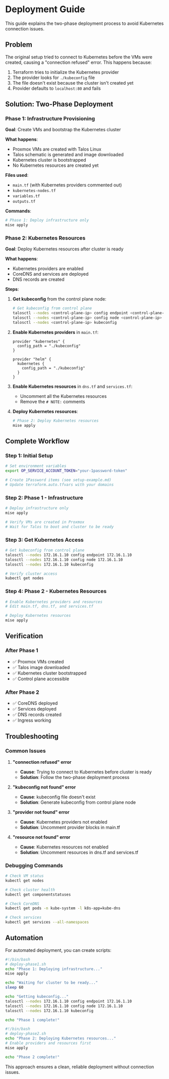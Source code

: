 # Deployment Guide

This guide explains the two-phase deployment process to avoid Kubernetes connection issues.

## Problem

The original setup tried to connect to Kubernetes before the VMs were created, causing a "connection refused" error. This happens because:

1. Terraform tries to initialize the Kubernetes provider
2. The provider looks for `./kubeconfig` file
3. The file doesn't exist because the cluster isn't created yet
4. Provider defaults to `localhost:80` and fails

## Solution: Two-Phase Deployment

### Phase 1: Infrastructure Provisioning

**Goal**: Create VMs and bootstrap the Kubernetes cluster

**What happens**:
- Proxmox VMs are created with Talos Linux
- Talos schematic is generated and image downloaded
- Kubernetes cluster is bootstrapped
- No Kubernetes resources are created yet

**Files used**:
- `main.tf` (with Kubernetes providers commented out)
- `kubernetes-nodes.tf`
- `variables.tf`
- `outputs.tf`

**Commands**:
```bash
# Phase 1: Deploy infrastructure only
mise apply
```

### Phase 2: Kubernetes Resources

**Goal**: Deploy Kubernetes resources after cluster is ready

**What happens**:
- Kubernetes providers are enabled
- CoreDNS and services are deployed
- DNS records are created

**Steps**:
1. **Get kubeconfig** from the control plane node:
   ```bash
   # Get kubeconfig from control plane
   talosctl --nodes <control-plane-ip> config endpoint <control-plane-ip>
   talosctl --nodes <control-plane-ip> config node <control-plane-ip>
   talosctl --nodes <control-plane-ip> kubeconfig
   ```

2. **Enable Kubernetes providers** in `main.tf`:
   ```hcl
   provider "kubernetes" {
     config_path = "./kubeconfig"
   }

   provider "helm" {
     kubernetes {
       config_path = "./kubeconfig"
     }
   }
   ```

3. **Enable Kubernetes resources** in `dns.tf` and `services.tf`:
   - Uncomment all the Kubernetes resources
   - Remove the `# NOTE:` comments

4. **Deploy Kubernetes resources**:
   ```bash
   # Phase 2: Deploy Kubernetes resources
   mise apply
   ```

## Complete Workflow

### Step 1: Initial Setup
```bash
# Set environment variables
export OP_SERVICE_ACCOUNT_TOKEN="your-1password-token"

# Create 1Password items (see setup-example.md)
# Update terraform.auto.tfvars with your domains
```

### Step 2: Phase 1 - Infrastructure
```bash
# Deploy infrastructure only
mise apply

# Verify VMs are created in Proxmox
# Wait for Talos to boot and cluster to be ready
```

### Step 3: Get Kubernetes Access
```bash
# Get kubeconfig from control plane
talosctl --nodes 172.16.1.10 config endpoint 172.16.1.10
talosctl --nodes 172.16.1.10 config node 172.16.1.10
talosctl --nodes 172.16.1.10 kubeconfig

# Verify cluster access
kubectl get nodes
```

### Step 4: Phase 2 - Kubernetes Resources
```bash
# Enable Kubernetes providers and resources
# Edit main.tf, dns.tf, and services.tf

# Deploy Kubernetes resources
mise apply
```

## Verification

### After Phase 1
- ✅ Proxmox VMs created
- ✅ Talos image downloaded
- ✅ Kubernetes cluster bootstrapped
- ✅ Control plane accessible

### After Phase 2
- ✅ CoreDNS deployed
- ✅ Services deployed
- ✅ DNS records created
- ✅ Ingress working

## Troubleshooting

### Common Issues

1. **"connection refused" error**
   - **Cause**: Trying to connect to Kubernetes before cluster is ready
   - **Solution**: Follow the two-phase deployment process

2. **"kubeconfig not found" error**
   - **Cause**: kubeconfig file doesn't exist
   - **Solution**: Generate kubeconfig from control plane node

3. **"provider not found" error**
   - **Cause**: Kubernetes providers not enabled
   - **Solution**: Uncomment provider blocks in main.tf

4. **"resource not found" error**
   - **Cause**: Kubernetes resources not enabled
   - **Solution**: Uncomment resources in dns.tf and services.tf

### Debugging Commands

```bash
# Check VM status
kubectl get nodes

# Check cluster health
kubectl get componentstatuses

# Check CoreDNS
kubectl get pods -n kube-system -l k8s-app=kube-dns

# Check services
kubectl get services --all-namespaces
```

## Automation

For automated deployment, you can create scripts:

```bash
#!/bin/bash
# deploy-phase1.sh
echo "Phase 1: Deploying infrastructure..."
mise apply

echo "Waiting for cluster to be ready..."
sleep 60

echo "Getting kubeconfig..."
talosctl --nodes 172.16.1.10 config endpoint 172.16.1.10
talosctl --nodes 172.16.1.10 config node 172.16.1.10
talosctl --nodes 172.16.1.10 kubeconfig

echo "Phase 1 complete!"
```

```bash
#!/bin/bash
# deploy-phase2.sh
echo "Phase 2: Deploying Kubernetes resources..."
# Enable providers and resources first
mise apply

echo "Phase 2 complete!"
```

This approach ensures a clean, reliable deployment without connection issues.
